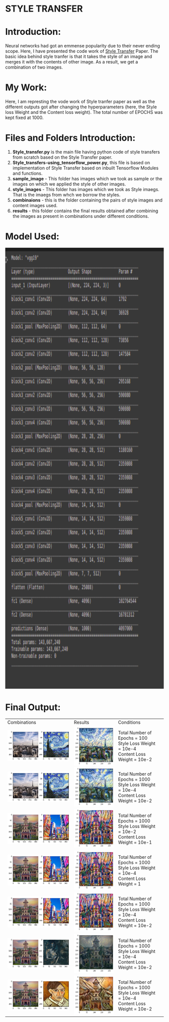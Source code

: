 <h1><B>STYLE TRANSFER</B></h1>

# Introduction:

Neural networks had got an emmense popularity due to their never ending scope. Here, I have presented the code work of <a href = "https://arxiv.org/abs/1508.06576">Style Transfer</a> Paper.
The basic idea behind style tranfer is that it takes the style of an image and merges it with the contents of other image. As a result, we get a
combination of two images.

# My Work:
Here, I am represting the vode work of Style tranfer paper as well as the different outputs got after changing the hyperparameters (here, the Style loss
Weight and the Content loss weight). The total number of EPOCHS was kept fixed at 1000.

# Files and Folders Introduction:
1. <B>Style_transfer.py</B> is the main file having python code of style transfers from scratch based on the Style Transfer paper.
2. <B>Style_transfers-using_tensorflow_power.py</B>, this file is based on implementation of Style Transfer based on inbuilt Tensorflow Modules 
and functions.
3. <B>sample_image</B> - This folder has images which we took as sample or the images on which we applied the style of other images.
4. <B>style_images</B> - This folder has images which we took as Style imaegs. That is the imaegs from whch we borrow the styles.
5. <B>combinaions</B> - this is the folder containing the pairs of style images and content images used.
6. <B>results</B> - this folder contains the final results obtained after combining the images as present in combinations under different conditions.

# Model Used:

<img src = "https://github.com/AYUSH-ISHAN/Style_Transfer/blob/main/model.png" height = '1400' width = '800'/>

# Final Output:
<table>
  <tr>
    <td>
      Combinations
    </td>
    <td>
      Results
    </td>
    <td>
      Conditions
    </td>
  <tr>
    <td>
      <img src = "https://github.com/AYUSH-ISHAN/Style_Transfer/blob/main/combinations/combo_1.png"/>
    </td>
    <td>
      <img src = "https://github.com/AYUSH-ISHAN/Style_Transfer/blob/main/results/combination_1.png", align = "right"/>
    </td>
    <td>
      Total Number of Epochs = 100<br>
      Style Loss Weight = 10e-4<br>
      Content Loss Weight = 10e-2<br>
  </tr>
  <tr>
    <td>
      <img src = "https://github.com/AYUSH-ISHAN/Style_Transfer/blob/main/combinations/combo_1.png"/>
    </td>
    <td>
      <img src = "https://github.com/AYUSH-ISHAN/Style_Transfer/blob/main/results/combination_1000-epochs.png"/>
    </td>
    <td>
      Total Number of Epochs = 1000<br>
      Style Loss Weight = 10e-4<br>
      Content Loss Weight = 10e-2<br>
    </td>
  </tr>
  <tr>
    <td>
      <img src = "https://github.com/AYUSH-ISHAN/Style_Transfer/blob/main/combinations/combo_2.png"/>
    </td>
    <td>
      <img src = "https://github.com/AYUSH-ISHAN/Style_Transfer/blob/main/results/combination_1000_para_1_epochs.png"/>
    </td>
    <td>
       Total Number of Epochs = 1000<br>
       Style Loss Weight = 10e-2<br>
       Content Loss Weight = 10e-1<br>
    <td>
  </tr>
  <tr>
    <td>
      <img src = "https://github.com/AYUSH-ISHAN/Style_Transfer/blob/main/combinations/combo_2.png"/>
    </td>
    <td>
      <img src = "https://github.com/AYUSH-ISHAN/Style_Transfer/blob/main/results/combination_1000_para_epochs.png"/>
    </td>
    <td>
       Total Number of Epochs = 1000<br>
       Style Loss Weight = 10e-4<br>
       Content Loss Weight = 1<br>
    </td>
  </tr>
  <tr>
    <td>
      <img src = "https://github.com/AYUSH-ISHAN/Style_Transfer/blob/main/combinations/combo_2.png"/>
    </td>
    <td>
      <img src = "https://github.com/AYUSH-ISHAN/Style_Transfer/blob/main/results/combination_2_%201000.png"/>
    </td>
    <td>
       Total Number of Epochs = 1000<br>
       Style Loss Weight = 10e-4<br>
       Content Loss Weight = 10e-2<br>
    </td>
  </tr>
  <tr>
    <td>
      <img src = "https://github.com/AYUSH-ISHAN/Style_Transfer/blob/main/combinations/combo_3.png"/>
    </td>
    <td>
      <img src = "https://github.com/AYUSH-ISHAN/Style_Transfer/blob/main/results/combination_3_%201000.png.png"/>
    </td>
    <td>
       Total Number of Epochs = 1000<br>
       Style Loss Weight = 10e-4<br>
       Content Loss Weight = 10e-2<br>
    </td>
  </tr>
  <tr>
    <td>
      <img src = "https://github.com/AYUSH-ISHAN/Style_Transfer/blob/main/combinations/combo_4.png"/>
    </td>
    <td>
      <img src = "https://github.com/AYUSH-ISHAN/Style_Transfer/blob/main/results/combination_4.png"/>
    </td>
    <td>
       Total Number of Epochs = 1000<br>
       Style Loss Weight = 10e-4<br>
       Content Loss Weight = 10e-2<br>
    </td>
  </tr>
</table>
